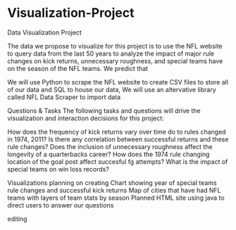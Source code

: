 # Visualization-Project

Data Visualization Project

The data we propose to visualize for this project is to use the NFL website to query data from the last 50 years to analyze the impact of major rule changes on kick returns, unnecessary roughness, and special teams have on the season of the NFL teams. We predict that 

We will use Python to scrape the NFL website to create CSV files to store all of our data and SQL to house our data,
We will use an altervative library called NFL Data Scraper to import data

Questions & Tasks
The following tasks and questions will drive the visualization and interaction decisions for this project:

How does the frequency of kick returns vary over time do to rules changed in 1974, 2011?
Is there any correlation between successful returns and these rule changes?
Does the inclusion of unnecessary roughness affect the longevity of a quarterbacks career?
How does the 1974 rule changing location of the goal post affect succesful fg attempts?
What is the impact of special teams on win loss records?

Visualizations planning on creating
Chart showing year of special teams rule changes and successful kick returns
Map of cities that have had NFL teams with layers of team stats by season
Planned HTML site using java to direct users to answer our questions

editing
